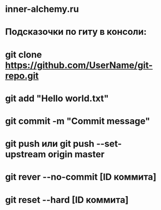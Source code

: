 # inner-alchemy.ru

# Подсказочки по гиту в консоли:
# git clone https://github.com/UserName/git-repo.git
# git add "Hello world.txt"
# git commit -m "Commit message"
# git push или git push --set-upstream origin master
# git rever --no-commit [ID коммита]
# git reset --hard [ID коммита]
